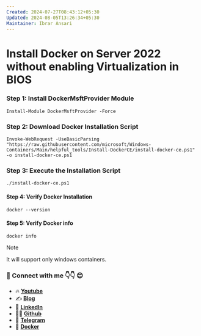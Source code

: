 ```yaml
---
Created: 2024-07-27T08:43:12+05:30
Updated: 2024-08-05T13:26:34+05:30
Maintainer: Ibrar Ansari
---
```

# Install Docker on Server 2022 without enabling Virtualization in BIOS

### Step 1: Install DockerMsftProvider Module
```
Install-Module DockerMsftProvider -Force
```

### Step 2: Download Docker Installation Script
```
Invoke-WebRequest -UseBasicParsing "https://raw.githubusercontent.com/microsoft/Windows-Containers/Main/helpful_tools/Install-DockerCE/install-docker-ce.ps1" -o install-docker-ce.ps1
```

### Step 3: Execute the Installation Script
```
./install-docker-ce.ps1
```

#### Step 4: Verify Docker Installation
```
docker --version
```

#### Step 5: Verify Docker info
```
docker info
```

> [!NOTE]
> It will support only windows containers.

### 💼 Connect with me 👇👇 😊

- 🔥 [**Youtube**](https://www.youtube.com/@DevOpsinAction?sub_confirmation=1)
- ✍ [**Blog**](https://ibraransari.blogspot.com/)
- 💼 [**LinkedIn**](https://www.linkedin.com/in/ansariibrar/)
- 👨‍💻 [**Github**](https://github.com/meibraransari?tab=repositories)
- 💬 [**Telegram**](https://t.me/DevOpsinActionTelegram)
- 🐳 [**Docker**](https://hub.docker.com/u/ibraransaridocker)